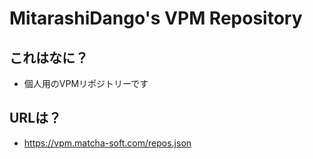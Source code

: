 # MitarashiDango's VPM Repository

## これはなに？
- 個人用のVPMリポジトリーです

## URLは？
- https://vpm.matcha-soft.com/repos.json
